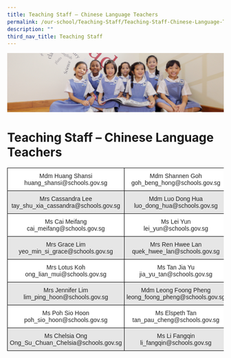 ```yaml
---
title: Teaching Staff – Chinese Language Teachers
permalink: /our-school/Teaching-Staff/Teaching-Staff-Chinese-Language-Teachers/
description: ""
third_nav_title: Teaching Staff
---
```

![](/images/UsefulVideos.jpg)

Teaching Staff – Chinese Language Teachers
==========================================

<style type="text/css">
.tg  {border-collapse:collapse;border-spacing:0;}
.tg td{border-color:black;border-style:solid;border-width:1px;font-family:Arial, sans-serif;font-size:14px;
  overflow:hidden;padding:10px 5px;word-break:normal;}
.tg th{border-color:black;border-style:solid;border-width:1px;font-family:Arial, sans-serif;font-size:14px;
  font-weight:normal;overflow:hidden;padding:10px 5px;word-break:normal;}
.tg .tg-a3j2{background-color:#FFF;color:#222;text-align:center;vertical-align:middle}
.tg .tg-gj5f{background-color:#E6E6E6;color:#222;text-align:center;vertical-align:middle}
</style>
<table class="tg">
<thead>
  <tr>
    <th class="tg-a3j2">Mdm Huang Shansi<br>huang_shansi@schools.gov.sg</th>
    <th class="tg-a3j2">Mdm Shannen Goh<br>goh_beng_hong@schools.gov.sg</th>
  </tr>
</thead>
<tbody>
  <tr>
    <td class="tg-gj5f">Mrs Cassandra Lee<br>tay_shu_xia_cassandra@schools.gov.sg</td>
    <td class="tg-gj5f">Mdm Luo Dong Hua<br>luo_dong_hua@schools.gov.sg</td>
  </tr>
  <tr>
    <td class="tg-a3j2">Ms Cai Meifang<br>cai_meifang@schools.gov.sg</td>
    <td class="tg-a3j2">Ms Lei Yun<br>lei_yun@schools.gov.sg</td>
  </tr>
  <tr>
    <td class="tg-gj5f">Mrs Grace Lim<br>yeo_min_si_grace@schools.gov.sg</td>
    <td class="tg-gj5f">Mrs Ren Hwee Lan<br>quek_hwee_lan@schools.gov.sg</td>
  </tr>
  <tr>
    <td class="tg-a3j2">Mrs Lotus Koh<br>ong_lian_mui@schools.gov.sg</td>
    <td class="tg-a3j2">Ms Tan Jia Yu<br>jia_yu_tan@schools.gov.sg</td>
  </tr>
  <tr>
    <td class="tg-gj5f">Mrs Jennifer Lim<br>lim_ping_hoon@schools.gov.sg</td>
    <td class="tg-gj5f">Mdm Leong Foong Pheng<br>leong_foong_pheng@schools.gov.sg</td>
  </tr>
  <tr>
    <td class="tg-a3j2">Ms Poh Sio Hoon<br>poh_sio_hoon@schools.gov.sg</td>
    <td class="tg-a3j2">Ms Elspeth Tan<br>tan_pau_cheng@schools.gov.sg</td>
  </tr>
  <tr>
    <td class="tg-gj5f">Ms Chelsia Ong<br>Ong_Su_Chuan_Chelsia@schools.gov.sg</td>
    <td class="tg-gj5f">Ms Li Fangqin<br>li_fangqin@schools.gov.sg</td>
  </tr>
</tbody>
</table>